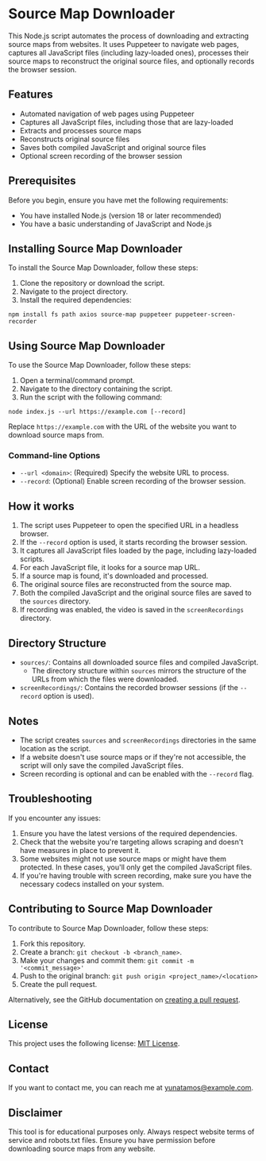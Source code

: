 # Source Map Downloader

This Node.js script automates the process of downloading and extracting source maps from websites. It uses Puppeteer to navigate web pages, captures all JavaScript files (including lazy-loaded ones), processes their source maps to reconstruct the original source files, and optionally records the browser session.

## Features

- Automated navigation of web pages using Puppeteer
- Captures all JavaScript files, including those that are lazy-loaded
- Extracts and processes source maps
- Reconstructs original source files
- Saves both compiled JavaScript and original source files
- Optional screen recording of the browser session

## Prerequisites

Before you begin, ensure you have met the following requirements:

- You have installed Node.js (version 18 or later recommended)
- You have a basic understanding of JavaScript and Node.js

## Installing Source Map Downloader

To install the Source Map Downloader, follow these steps:

1. Clone the repository or download the script.
2. Navigate to the project directory.
3. Install the required dependencies:

```
npm install fs path axios source-map puppeteer puppeteer-screen-recorder
```

## Using Source Map Downloader

To use the Source Map Downloader, follow these steps:

1. Open a terminal/command prompt.
2. Navigate to the directory containing the script.
3. Run the script with the following command:

```
node index.js --url https://example.com [--record]
```

Replace `https://example.com` with the URL of the website you want to download source maps from.

### Command-line Options

- `--url <domain>`: (Required) Specify the website URL to process.
- `--record`: (Optional) Enable screen recording of the browser session.

## How it works

1. The script uses Puppeteer to open the specified URL in a headless browser.
2. If the `--record` option is used, it starts recording the browser session.
3. It captures all JavaScript files loaded by the page, including lazy-loaded scripts.
4. For each JavaScript file, it looks for a source map URL.
5. If a source map is found, it's downloaded and processed.
6. The original source files are reconstructed from the source map.
7. Both the compiled JavaScript and the original source files are saved to the `sources` directory.
8. If recording was enabled, the video is saved in the `screenRecordings` directory.

## Directory Structure

- `sources/`: Contains all downloaded source files and compiled JavaScript.
    - The directory structure within `sources` mirrors the structure of the URLs from which the files were downloaded.
- `screenRecordings/`: Contains the recorded browser sessions (if the `--record` option is used).

## Notes

- The script creates `sources` and `screenRecordings` directories in the same location as the script.
- If a website doesn't use source maps or if they're not accessible, the script will only save the compiled JavaScript files.
- Screen recording is optional and can be enabled with the `--record` flag.

## Troubleshooting

If you encounter any issues:

1. Ensure you have the latest versions of the required dependencies.
2. Check that the website you're targeting allows scraping and doesn't have measures in place to prevent it.
3. Some websites might not use source maps or might have them protected. In these cases, you'll only get the compiled JavaScript files.
4. If you're having trouble with screen recording, make sure you have the necessary codecs installed on your system.

## Contributing to Source Map Downloader

To contribute to Source Map Downloader, follow these steps:

1. Fork this repository.
2. Create a branch: `git checkout -b <branch_name>`.
3. Make your changes and commit them: `git commit -m '<commit_message>'`
4. Push to the original branch: `git push origin <project_name>/<location>`
5. Create the pull request.

Alternatively, see the GitHub documentation on [creating a pull request](https://help.github.com/en/github/collaborating-with-issues-and-pull-requests/creating-a-pull-request).

## License

This project uses the following license: [MIT License](<link_to_license>).

## Contact

If you want to contact me, you can reach me at <yunatamos@example.com>.

## Disclaimer

This tool is for educational purposes only. Always respect website terms of service and robots.txt files. Ensure you have permission before downloading source maps from any website.
